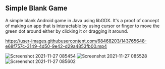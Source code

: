 ## Simple Blank Game

A simple blank Android game in Java using libGDX. It's a proof of concept of making an app that is interactable by using cursor or finger to move the green dot around either by clicking
it or dragging it around.





https://user-images.githubusercontent.com/68468203/143765648-e68f757c-3149-4d50-9e42-d29a4853fb00.mp4



![Screenshot 2021-11-27 085454](https://user-images.githubusercontent.com/68468203/143765270-7b617c49-2aa4-47ee-bc6a-20f3cf964c46.jpg)
![Screenshot 2021-11-27 085528](https://user-images.githubusercontent.com/68468203/143765276-b844cbff-ebba-4929-9fc0-ed6bab62093c.jpg)
![Screenshot 2021-11-27 085602](https://user-images.githubusercontent.com/68468203/143765282-0f1c7c80-43be-4db5-b1f7-2c890e08c8de.jpg)
